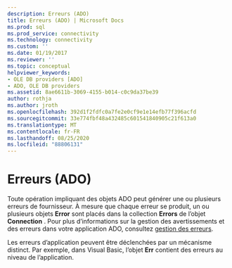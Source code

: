```yaml
---
description: Erreurs (ADO)
title: Erreurs (ADO) | Microsoft Docs
ms.prod: sql
ms.prod_service: connectivity
ms.technology: connectivity
ms.custom: ''
ms.date: 01/19/2017
ms.reviewer: ''
ms.topic: conceptual
helpviewer_keywords:
- OLE DB providers [ADO]
- ADO, OLE DB providers
ms.assetid: 8ae6611b-3069-4155-b014-c0c9da37be39
author: rothja
ms.author: jroth
ms.openlocfilehash: 392d1f2fdfc0a7fe2e0cf9e1e14efb77f396acfd
ms.sourcegitcommit: 33e774fbf48a432485c601541840905c21f613a0
ms.translationtype: MT
ms.contentlocale: fr-FR
ms.lasthandoff: 08/25/2020
ms.locfileid: "88806131"
---
```

# <a name="errors-ado"></a>Erreurs (ADO)
Toute opération impliquant des objets ADO peut générer une ou plusieurs erreurs de fournisseur. À mesure que chaque erreur se produit, un ou plusieurs objets **Error** sont placés dans la collection **Errors** de l’objet **Connection** . Pour plus d’informations sur la gestion des avertissements et des erreurs dans votre application ADO, consultez [gestion des erreurs](./error-handling.md).  
  
 Les erreurs d’application peuvent être déclenchées par un mécanisme distinct. Par exemple, dans Visual Basic, l’objet **Err** contient des erreurs au niveau de l’application.